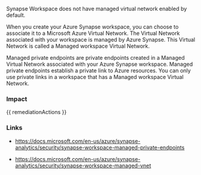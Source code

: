 
Synapse Workspace does not have managed virtual network enabled by default.

When you create your Azure Synapse workspace, you can choose to associate it to a Microsoft Azure Virtual Network. The Virtual Network associated with your workspace is managed by Azure Synapse. This Virtual Network is called a Managed workspace Virtual Network.

Managed private endpoints are private endpoints created in a Managed Virtual Network associated with your Azure Synapse workspace. Managed private endpoints establish a private link to Azure resources. You can only use private links in a workspace that has a Managed workspace Virtual Network.


### Impact
<!-- Add Impact here -->

<!-- DO NOT CHANGE -->
{{ remediationActions }}

### Links
- https://docs.microsoft.com/en-us/azure/synapse-analytics/security/synapse-workspace-managed-private-endpoints

- https://docs.microsoft.com/en-us/azure/synapse-analytics/security/synapse-workspace-managed-vnet


